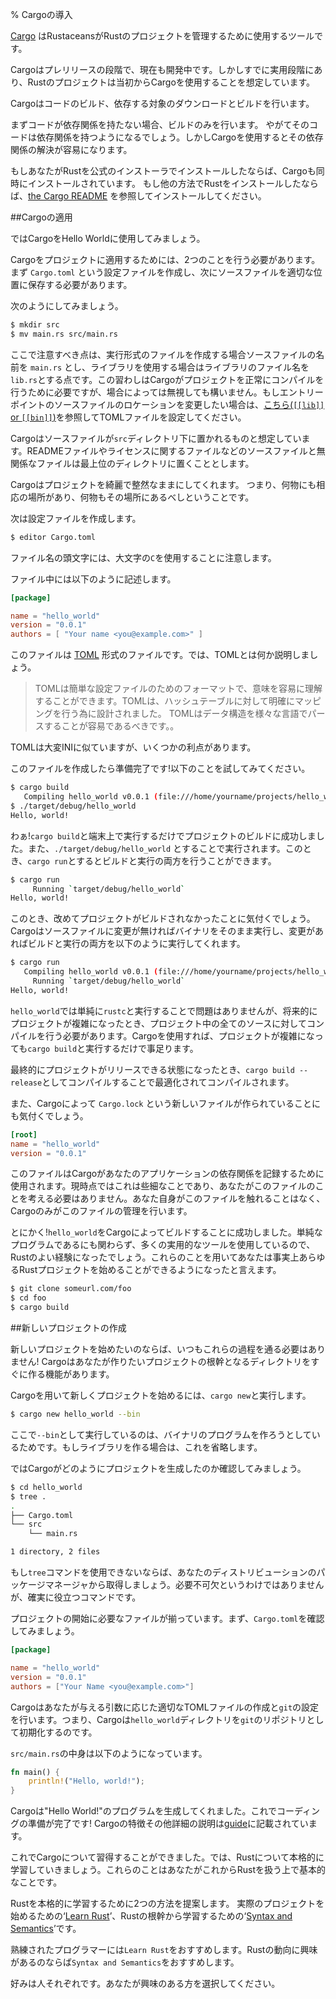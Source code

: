 % Cargoの導入

[Cargo][cratesio] はRustaceansがRustのプロジェクトを管理するために使用するツールです。

Cargoはプレリリースの段階で、現在も開発中です。しかしすでに実用段階にあり、Rustのプロジェクトは当初からCargoを使用することを想定しています。

[cratesio]: http://doc.crates.io

Cargoはコードのビルド、依存する対象のダウンロードとビルドを行います。

まずコードが依存関係を持たない場合、ビルドのみを行います。
やがてそのコードは依存関係を持つようになるでしょう。しかしCargoを使用するとその依存関係の解決が容易になります。

もしあなたがRustを公式のインストーラでインストールしたならば、Cargoも同時にインストールされています。
もし他の方法でRustをインストールしたならば、[the Cargo README][cargoreadme] を参照してインストールしてください。

[cargoreadme]: https://github.com/rust-lang/cargo#installing-cargo-from-nightlies


##Cargoの適用


ではCargoをHello Worldに使用してみましょう。

Cargoをプロジェクトに適用するためには、2つのことを行う必要があります。
まず `Cargo.toml` という設定ファイルを作成し、次にソースファイルを適切な位置に保存する必要があります。

次のようにしてみましょう。

```bash
$ mkdir src
$ mv main.rs src/main.rs
```

ここで注意すべき点は、実行形式のファイルを作成する場合ソースファイルの名前を `main.rs` とし、ライブラリを使用する場合はライブラリのファイル名を `lib.rs`とする点です。この習わしはCargoがプロジェクトを正常にコンパイルを行うために必要ですが、場合によっては無視しても構いません。もしエントリーポイントのソースファイルのロケーションを変更したい場合は、[こちら(`[[lib]]` or `[[bin]]`)][crates-custom]を参照してTOMLファイルを設定してください。

[crates-custom]: http://doc.crates.io/manifest.html#configuring-a-target

Cargoはソースファイルが`src`ディレクトリ下に置かれるものと想定しています。READMEファイルやライセンスに関するファイルなどのソースファイルと無関係なファイルは最上位のディレクトリに置くこととします。

Cargoはプロジェクトを綺麗で整然なままにしてくれます。
つまり、何物にも相応の場所があり、何物もその場所にあるべしということです。

次は設定ファイルを作成します。

```bash
$ editor Cargo.toml
```
ファイル名の頭文字には、大文字の`C`を使用することに注意します。

ファイル中には以下のように記述します。

```toml
[package]

name = "hello_world"
version = "0.0.1"
authors = [ "Your name <you@example.com>" ]
```

このファイルは [TOML][toml] 形式のファイルです。では、TOMLとは何か説明しましょう。
> TOMLは簡単な設定ファイルのためのフォーマットで、意味を容易に理解することができます。TOMLは、ハッシュテーブルに対して明確にマッピングを行う為に設計されました。
>TOMLはデータ構造を様々な言語でパースすることが容易であるべきです。。

TOMLは大変INIに似ていますが、いくつかの利点があります。

[toml]: https://github.com/toml-lang/toml

このファイルを作成したら準備完了です!以下のことを試してみてください。

```bash
$ cargo build
   Compiling hello_world v0.0.1 (file:///home/yourname/projects/hello_world)
$ ./target/debug/hello_world
Hello, world!
```

わぁ!`cargo build`と端末上で実行するだけでプロジェクトのビルドに成功しました。また、`./target/debug/hello_world` とすることで実行されます。このとき、`cargo run`とするとビルドと実行の両方を行うことができます。

```bash
$ cargo run
     Running `target/debug/hello_world`
Hello, world!
```

このとき、改めてプロジェクトがビルドされなかったことに気付くでしょう。Cargoはソースファイルに変更が無ければバイナリをそのまま実行し、変更があればビルドと実行の両方を以下のように実行してくれます。

```bash
$ cargo run
   Compiling hello_world v0.0.1 (file:///home/yourname/projects/hello_world)
     Running `target/debug/hello_world`
Hello, world!
```

`hello_world`では単純に`rustc`と実行することで問題はありませんが、将来的にプロジェクトが複雑になったとき、プロジェクト中の全てのソースに対してコンパイルを行う必要があります。Cargoを使用すれば、プロジェクトが複雑になっても`cargo build`と実行するだけで事足ります。

最終的にプロジェクトがリリースできる状態になったとき、`cargo build --release`としてコンパイルすることで最適化されてコンパイルされます。

また、Cargoによって `Cargo.lock` という新しいファイルが作られていることにも気付くでしょう。

```toml
[root]
name = "hello_world"
version = "0.0.1"
```

このファイルはCargoがあなたのアプリケーションの依存関係を記録するために使用されます。現時点ではこれは些細なことであり、あなたがこのファイルのことを考える必要はありません。あなた自身がこのファイルを触れることはなく、Cargoのみがこのファイルの管理を行います。

とにかく!`hello_world`をCargoによってビルドすることに成功しました。単純なプログラムであるにも関わらず、多くの実用的なツールを使用しているので、Rustのよい経験になったでしょう。これらのことを用いてあなたは事実上あらゆるRustプロジェクトを始めることができるようになったと言えます。

```bash
$ git clone someurl.com/foo
$ cd foo
$ cargo build
```

##新しいプロジェクトの作成


新しいプロジェクトを始めたいのならば、いつもこれらの過程を通る必要はありません!
Cargoはあなたが作りたいプロジェクトの根幹となるディレクトリをすぐに作る機能があります。

Cargoを用いて新しくプロジェクトを始めるには、`cargo new`と実行します。

```bash
$ cargo new hello_world --bin
```

ここで`--bin`として実行しているのは、バイナリのプログラムを作ろうとしているためです。もしライブラリを作る場合は、これを省略します。

ではCargoがどのようにプロジェクトを生成したのか確認してみましょう。

```bash
$ cd hello_world
$ tree .
.
├── Cargo.toml
└── src
    └── main.rs

1 directory, 2 files
```

もし`tree`コマンドを使用できないならば、あなたのディストリビューションのパッケージマネージャから取得しましょう。必要不可欠というわけではありませんが、確実に役立つコマンドです。

プロジェクトの開始に必要なファイルが揃っています。まず、`Cargo.toml`を確認してみましょう。

```toml
[package]

name = "hello_world"
version = "0.0.1"
authors = ["Your Name <you@example.com>"]
```

Cargoはあなたが与える引数に応じた適切なTOMLファイルの作成と`git`の設定を行います。つまり、Cargoは`hello_world`ディレクトリを`git`のリポジトリとして初期化するのです。

`src/main.rs`の中身は以下のようになっています。

```rust
fn main() {
    println!("Hello, world!");
}
```

Cargoは"Hello World!"のプログラムを生成してくれました。これでコーディングの準備が完了です!
Cargoの特徴その他詳細の説明は[guide][guide]に記載されています。

[guide]: http://doc.crates.io/guide.html

これでCargoについて習得することができました。では、Rustについて本格的に学習していきましょう。これらのことはあなたがこれからRustを扱う上で基本的なことです。

Rustを本格的に学習するために2つの方法を提案します。
実際のプロジェクトを始めるための‘[Learn Rust][learnrust]’、Rustの根幹から学習するための‘[Syntax and Semantics][syntax]’です。

熟練されたプログラマーには`Learn Rust`をおすすめします。Rustの動向に興味があるのならば`Syntax and Semantics`をおすすめします。

好みは人それぞれです。あなたが興味のある方を選択してください。

[learnrust]: learn-rust.html
[syntax]: syntax-and-semantics.html
